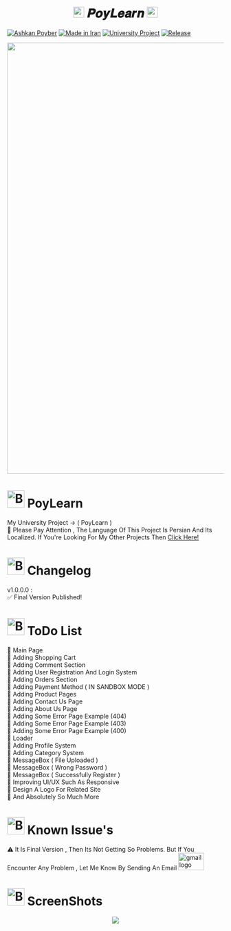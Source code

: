 <h1 align="center">
      <img src="https://emoji.discord.st/emojis/768b108d-274f-4f44-a634-8477b16efce7.gif" width="25">
    𝑷𝒐𝒚𝑳𝒆𝒂𝒓𝒏
      <img src="https://emoji.discord.st/emojis/768b108d-274f-4f44-a634-8477b16efce7.gif" width="25">
</h1>


[![Ashkan Poyber](https://img.shields.io/badge/Ashkan-Poyber-e4181c.svg?labelColor=0000ff)](#)
[![Made in Iran](https://img.shields.io/badge/made_in-iran-ffd700.svg?labelColor=0057b7)](https://github.com/AshkanPoyber)
[![University Project](https://img.shields.io/badge/University-Project-e4181c.svg?labelColor=0000ff)](#)
[![Release](https://img.shields.io/github/release/AshkanPoyber/PoyLearn.svg)](https://github.com/AshkanPoyber/PoyLearn/releases)

<img src="https://camo.githubusercontent.com/4dc0fe2eed91de66e49f7cbf4ea75d6e376dad47c228653dc447f322411dfb23/68747470733a2f2f63646e2e6a7364656c6976722e6e65742f67682f657279616a662f7475406d61696e2f696d672f696d6167655f32303234303432305f3231343430382e676966" width="1000">


# <img src="https://raw.githubusercontent.com/Tarikul-Islam-Anik/Animated-Fluent-Emojis/master/Emojis/Symbols/Bubbles.png" alt="Bubbles" width="40" height="40" /> PoyLearn
My University Project -> ( PoyLearn ) 
<br>
🛑 Please Pay Attention , The Language Of This Project Is Persian And Its Localized. If You're Looking For My Other Projects Then [Click Here!](https://github.com/AshkanPoyber?tab=repositories)

# <img src="https://raw.githubusercontent.com/Tarikul-Islam-Anik/Animated-Fluent-Emojis/master/Emojis/Symbols/Bubbles.png" alt="Bubbles" width="40" height="40" /> Changelog
v1.0.0.0 : <br>
✅ Final Version Published!
# <img src="https://raw.githubusercontent.com/Tarikul-Islam-Anik/Animated-Fluent-Emojis/master/Emojis/Symbols/Bubbles.png" alt="Bubbles" width="40" height="40" /> ToDo List
💢 Main Page
<br>
💢 Adding Shopping Cart
<br>
💢 Adding Comment Section
<br>
💢 Adding User Registration And Login System
<br>
💢 Adding Orders Section
<br>
💢 Adding Payment Method ( IN SANDBOX MODE )
<br>
💢 Adding Product Pages
<br>
💢 Adding Contact Us Page
<br>
💢 Adding About Us Page
<br>
💢 Adding Some Error Page Example (404)
<br>
💢 Adding Some Error Page Example (403)
<br>
💢 Adding Some Error Page Example (400)
<br>
💢 Loader
<br>
💢 Adding Profile System
<br>
💢 Adding Category System
<br>
💢 MessageBox ( File Uploaded )
<br>
💢 MessageBox ( Wrong Password )
<br>
💢 MessageBox ( Successfully Register )
<br>
💢 Improving UI/UX Such As Responsive
<br>
💢 Design A Logo For Related Site
<br>
💢 And Absolutely So Much More

# <img src="https://raw.githubusercontent.com/Tarikul-Islam-Anik/Animated-Fluent-Emojis/master/Emojis/Symbols/Bubbles.png" alt="Bubbles" width="40" height="40" /> Known Issue's
⚠ It Is Final Version , Then Its Not Getting So Problems. But If You Encounter Any Problem , Let Me Know By Sending An Email <a href = "mailto:AshkanDalili1381@gmail.com"> <img src="https://skillicons.dev/icons?i=gmail" height="40" width="60" alt="gmail logo"></a>

# <img src="https://raw.githubusercontent.com/Tarikul-Islam-Anik/Animated-Fluent-Emojis/master/Emojis/Symbols/Bubbles.png" alt="Bubbles" width="40" height="40" /> ScreenShots


<p align="center">
  <img src="https://capsule-render.vercel.app/api?type=waving&color=fd0006&height=65&section=footer"/>
</p>

